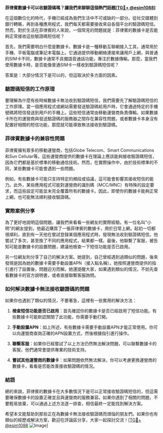 **菲律賓數據卡可以收驗證碼嗎？讓我們來聊聊這個熱門話題[[TG💪+ @esim1088](https://t.me/s/esim1088)]**

在這個數位化的時代，手機已經成為我們生活中不可或缺的一部分。從社交媒體到銀行轉賬，再到各種應用程式，我們每天都需要接收來自各個平台的驗證碼短信。然而，對於生活在菲律賓的人來說，一個常見的問題就是：菲律賓的數據卡是否能夠正常接收這些驗證碼短信呢？

首先，我們需要明白什麼是數據卡。數據卡是一種移動互聯網接入工具，通常用於手機、平板電腦或筆記本電腦上。它通過提供移動網絡連接來讓用戶上網，與普通的SIM卡不同，數據卡通常不具備語音通話功能，專注於數據傳輸。那麼，當我們使用數據卡時，是否能像普通SIM卡一樣收到驗證碼短信呢？

答案是：大部分情況下是可以的，但這取決於多方面的因素。

### 驗證碼短信的工作原理

要理解為什麼有些時候數據卡無法收到驗證碼短信，我們需要先了解驗證碼短信的工作原理。當一個應用程式或網站需要發送驗證碼給用戶時，它會通過特定的手機號碼將短信發送到用戶的手機上。這些短信通常由移動運營商負責傳輸。如果數據卡所在的運營商與發送驗證碼的服務器之間存在兼容性問題，或者數據卡本身沒有配置好相關的短信功能，那麼就可能導致無法接收到驗證碼。

### 菲律賓數據卡的兼容性問題

菲律賓擁有眾多的移動運營商，包括Globe Telecom、Smart Communications和Sun Cellular等。這些運營商提供的數據卡在理論上應該能夠接收驗證碼短信，因為它們都是基於標準的移動通信技術。然而，在實際操作中，由於技術標準的不同，某些數據卡可能會遇到一些問題。

例如，有些數據卡可能只支持特定的頻段或協議，這可能會影響其接收短信的能力。此外，某些應用程式可能對運營商的識別碼（MCC/MNC）有特殊的設定要求，而這些設定可能並未完全覆蓋所有的數據卡。因此，即使你的數據卡能夠正常上網，也可能無法順利接收驗證碼。

### 實際案例分享

為了更好地說明這個問題，讓我們來看看一些網友的實際經驗。有一位名叫“小明”的網友提到，他最近購買了一張菲律賓的數據卡，用於日常上網。起初一切都很順利，直到有一天他在嘗試登錄某個應用程式時，發現無法收到驗證碼短信。他嘗試了多次，甚至換了不同的應用程式，結果都一樣。最後，他聯繫了客服，被告知可能是數據卡的設置問題，建議他檢查一下短信功能是否已啟用。

另一位網友則分享了自己的解決方案。她提到，自己曾經遇到過類似的問題，後來發現是因為她的數據卡需要手動設置APN（接入點名稱）。她按照運營商提供的指引進行了設置後，問題迎刃而解。她還提醒大家，如果遇到類似的情況，不妨先查看數據卡的官方說明書，或者直接聯繫客服詢問。

### 如何解決數據卡無法接收驗證碼的問題

如果你也遇到了類似的情況，不要著急，這裡有一些實用的解決方法：

1. **檢查短信功能是否已啟用**：首先確認你的數據卡是否已經啟用了短信功能。有些數據卡可能默認關閉了此功能，你需要手動打開。

2. **手動設置APN**：如上所述，有些數據卡需要手動設置APN才能正常使用。你可以向運營商查詢正確的APN設置方式，然後根據指引進行操作。

3. **聯繫客服**：如果你已經嘗試了以上方法仍然無法解決問題，可以聯繫數據卡的客服，他們通常會提供專業的技術支持。

4. **嘗試其他運營商的數據卡**：如果問題依然無法解決，你可以考慮更換運營商的數據卡，看看是否能改善接收驗證碼的情況。

### 結語

總的來說，菲律賓的數據卡在大多數情況下是可以正常接收驗證碼短信的，但這需要確保數據卡的設置正確並且與運營商的服務兼容。如果你遇到了相關的問題，不要輕易放棄，可以通過上述方法逐一排查，相信最終一定能找到解決方案。

希望本文能幫助到那些正在為數據卡無法接收驗證碼而煩惱的朋友們。如果你也有類似的經歷或解決方案，歡迎在評論區分享，大家一起探討交流！[[TG💪+ @esim1088](https://t.me/s/esim1088) ![Image](https://i.postimg.cc/4NQfJmqS/Snipaste-2025-05-13-00-14-12.png)]